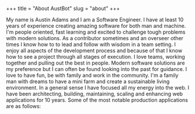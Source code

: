 +++
title = "About AustBot"
slug = "about"
+++

My name is Austin Adams and I am a Software Engineer. I have at least 10 years of experience creating amazing software for both man and machine. I'm people oriented, fast learning and excited to challenge tough problems with modern solutions. As a contributor sometimes and an overseer other times I know how to to lead and follow with wisdom in a team setting. I enjoy all aspects of the development process and because of that I know how to see a project through all stages of execution. I love teams, working together and pulling out the best in people. Modern software solutions are my preference but I can often be found looking into the past for guidance. I love to have fun, be with family and work in the community. I'm a family man with dreams to have a mini farm and create a sustainable living environment.
In a general sense I have focused all my energy into the web. I have been architecting, building, maintaining, scaling and enhancing web applications for 10 years. Some of the most notable production applications are as follows:
